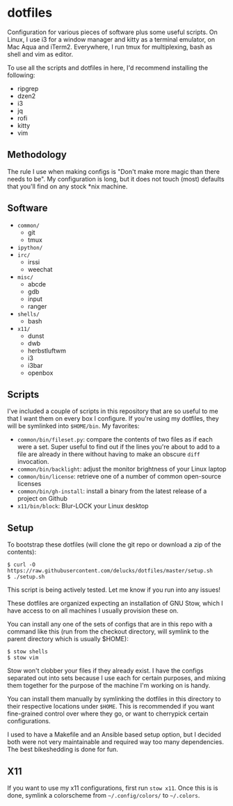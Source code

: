dotfiles
========

Configuration for various pieces of software plus some useful scripts. On Linux, I use i3 for a window manager and kitty as a terminal emulator, on Mac Aqua and iTerm2. Everywhere, I run tmux for multiplexing, bash as shell and vim as editor.

To use all the scripts and dotfiles in here, I'd recommend installing the following:

- ripgrep
- dzen2
- i3
- jq
- rofi
- kitty
- vim

Methodology
-----------

The rule I use when making configs is "Don't make more magic than there needs to be". My configuration is long, but it does not touch (most) defaults that you'll find on any stock \*nix machine.

Software
--------

- `common/`
  - git
  - tmux
- `ipython/`
- `irc/`
  - irssi
  - weechat
- `misc/`
  - abcde
  - gdb
  - input
  - ranger
- `shells/`
  - bash
- `x11/`
  - dunst
  - dwb
  - herbstluftwm
  - i3
  - i3bar
  - openbox

Scripts
-------

I've included a couple of scripts in this repository that are so useful to me that I want them on every box I configure. If you're using my dotfiles, they will be symlinked into `$HOME/bin`. My favorites:

- `common/bin/fileset.py`: compare the contents of two files as if each were a set. Super useful to find out if the lines you're about to add to a file are already in there without having to make an obscure `diff` invocation.
- `common/bin/backlight`: adjust the monitor brightness of your Linux laptop
- `common/bin/license`: retrieve one of a number of common open-source licenses
- `common/bin/gh-install`: install a binary from the latest release of a project on Github
- `x11/bin/block`: Blur-LOCK your Linux desktop

Setup
-----

To bootstrap these dotfiles (will clone the git repo or download a zip of the contents):

```
$ curl -O https://raw.githubusercontent.com/delucks/dotfiles/master/setup.sh
$ ./setup.sh
```

This script is being actively tested. Let me know if you run into any issues!

These dotfiles are organized expecting an installation of GNU Stow, which I have access to on all machines I usually provision these on.

You can install any one of the sets of configs that are in this repo with a command like this (run from the checkout directory, will symlink to the parent directory which is usually $HOME):

```
$ stow shells
$ stow vim
```

Stow won't clobber your files if they already exist. I have the configs separated out into sets because I use each for certain purposes, and mixing them together for the purpose of the machine I'm working on is handy.

You can install them manually by symlinking the dotfiles in this directory to their respective locations under `$HOME`. This is recommended if you want fine-grained control over where they go, or want to cherrypick certain configurations.

I used to have a Makefile and an Ansible based setup option, but I decided both were not very maintainable and required way too many dependencies. The best bikeshedding is done for fun.

X11
---

If you want to use my x11 configurations, first run `stow x11`. Once this is is done, symlink a colorscheme from `~/.config/colors/` to `~/.colors`.
